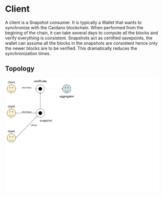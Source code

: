 # Client

A client is a Snapshot consumer. It is typically a Wallet that wants to synchronize with the Cardano blockchain. When performed from the begining of the chain, it can take several days to compute all the blocks and verify everything is consistent. Snapshots act as certified savepoints, the wallet can assume all the blocks in the snapshots are consistent hence only the newer blocks are to be verified. This dramatically reduces the synchronization times.

## Topology

![](images/client.png)
